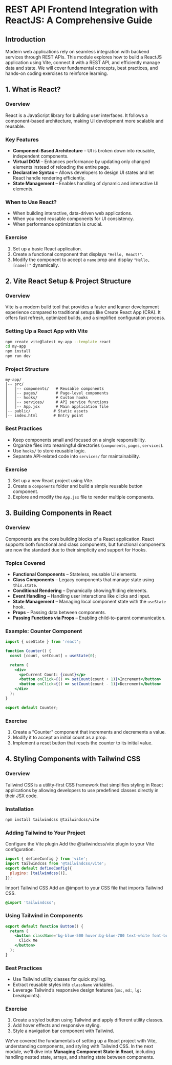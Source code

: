 # REST API Frontend Integration with ReactJS: A Comprehensive Guide

## Introduction

Modern web applications rely on seamless integration with backend services through REST APIs. This module explores how to build a ReactJS application using Vite, connect it with a REST API, and efficiently manage data and state. We will cover fundamental concepts, best practices, and hands-on coding exercises to reinforce learning.

## 1. What is React?

### Overview

React is a JavaScript library for building user interfaces. It follows a component-based architecture, making UI development more scalable and reusable.

### Key Features

- **Component-Based Architecture** – UI is broken down into reusable, independent components.
- **Virtual DOM** – Enhances performance by updating only changed elements instead of reloading the entire page.
- **Declarative Syntax** – Allows developers to design UI states and let React handle rendering efficiently.
- **State Management** – Enables handling of dynamic and interactive UI elements.

### When to Use React?

- When building interactive, data-driven web applications.
- When you need reusable components for UI consistency.
- When performance optimization is crucial.

### Exercise

1. Set up a basic React application.
2. Create a functional component that displays `"Hello, React!"`.
3. Modify the component to accept a `name` prop and display `"Hello, [name]!"` dynamically.

## 2. Vite React Setup & Project Structure

### Overview

Vite is a modern build tool that provides a faster and leaner development experience compared to traditional setups like Create React App (CRA). It offers fast refresh, optimized builds, and a simplified configuration process.

### Setting Up a React App with Vite

```bash
npm create vite@latest my-app --template react
cd my-app
npm install
npm run dev
```

### Project Structure

```
my-app/
│-- src/
│   │-- components/   # Reusable components
│   │-- pages/        # Page-level components
│   │-- hooks/        # Custom hooks
│   │-- services/     # API service functions
│   │-- App.jsx       # Main application file
│-- public/          # Static assets
│-- index.html       # Entry point
```

### Best Practices

- Keep components small and focused on a single responsibility.
- Organize files into meaningful directories (`components`, `pages`, `services`).
- Use `hooks/` to store reusable logic.
- Separate API-related code into `services/` for maintainability.

### Exercise

1. Set up a new React project using Vite.
2. Create a `components` folder and build a simple reusable button component.
3. Explore and modify the `App.jsx` file to render multiple components.

## 3. Building Components in React

### Overview

Components are the core building blocks of a React application. React supports both functional and class components, but functional components are now the standard due to their simplicity and support for Hooks.

### Topics Covered

- **Functional Components** – Stateless, reusable UI elements.
- **Class Components** – Legacy components that manage state using `this.state`.
- **Conditional Rendering** – Dynamically showing/hiding elements.
- **Event Handling** – Handling user interactions like clicks and input.
- **State Management** – Managing local component state with the `useState` hook.
- **Props** – Passing data between components.
- **Passing Functions via Props** – Enabling child-to-parent communication.

### Example: Counter Component

```jsx
import { useState } from 'react';

function Counter() {
  const [count, setCount] = useState(0);

  return (
    <div>
      <p>Current Count: {count}</p>
      <button onClick={() => setCount(count + 1)}>Increment</button>
      <button onClick={() => setCount(count - 1)}>Decrement</button>
    </div>
  );
}

export default Counter;
```

### Exercise

1. Create a "Counter" component that increments and decrements a value.
2. Modify it to accept an initial count as a prop.
3. Implement a reset button that resets the counter to its initial value.

## 4. Styling Components with Tailwind CSS

### Overview

Tailwind CSS is a utility-first CSS framework that simplifies styling in React applications by allowing developers to use predefined classes directly in their JSX code.

### Installation

```bash
npm install tailwindcss @tailwindcss/vite
```

### Adding Tailwind to Your Project

Configure the Vite plugin
Add the @tailwindcss/vite plugin to your Vite configuration.

```javascript
import { defineConfig } from 'vite';
import tailwindcss from '@tailwindcss/vite';
export default defineConfig({
  plugins: [tailwindcss()],
});
```

Import Tailwind CSS
Add an @import to your CSS file that imports Tailwind CSS.

```css
@import 'tailwindcss';
```

### Using Tailwind in Components

```jsx
export default function Button() {
  return (
    <button className='bg-blue-500 hover:bg-blue-700 text-white font-bold py-2 px-4 rounded'>
      Click Me
    </button>
  );
}
```

### Best Practices

- Use Tailwind utility classes for quick styling.
- Extract reusable styles into `className` variables.
- Leverage Tailwind’s responsive design features (`sm:`, `md:`, `lg:` breakpoints).

### Exercise

1. Create a styled button using Tailwind and apply different utility classes.
2. Add hover effects and responsive styling.
3. Style a navigation bar component with Tailwind.

We’ve covered the fundamentals of setting up a React project with Vite, understanding components, and styling with Tailwind CSS. In the next module, we’ll dive into **Managing Component State in React**, including handling nested state, arrays, and sharing state between components.
